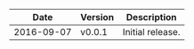 | Date        | Version | Description |
| ----------- | ------- | ----------- |
| 2016-09-07  | v0.0.1  | Initial release. |
